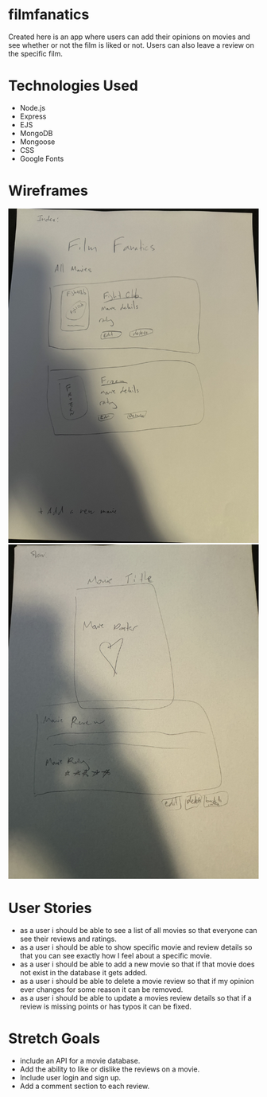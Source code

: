 # filmfanatics
Created here is an app where users can add their opinions on movies and see whether or not the film is liked or not. Users can also leave a review on the specific film.

# Technologies Used
- Node.js
- Express
- EJS
- MongoDB
- Mongoose
- CSS
- Google Fonts

# Wireframes
![Alt text](public/images/wireframe1.jpeg)
![Alt text](public/images/wireframe2.jpeg)

# User Stories
- as a user i should be able to see a list of all movies so that everyone can see their reviews and ratings.
- as a user i should be able to show specific movie and review details so that you can see exactly how I feel about a specific movie.
- as a user i should be able to add a new movie so that if that movie does not exist in the database it gets added.
- as a user i should be able to delete a movie review so that if my opinion ever changes for some reason it can be removed.
- as a user i should be able to update a movies review details so that if a review is missing points or has typos it can be fixed.

# Stretch Goals
- include an API for a movie database.
- Add the ability to like or dislike the reviews on a movie.
- Include user login and sign up.
- Add a comment section to each review.